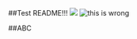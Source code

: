 ##Test README!!!
<IMG SRC="http://ent.people.com.cn/mediafile/201008/11/F201008110930132504813361.jpg" />
![this is wrong](https://ent.people.com.cn/mediafile/201008/11/F201008110930132504813361.jpg)

##ABC

